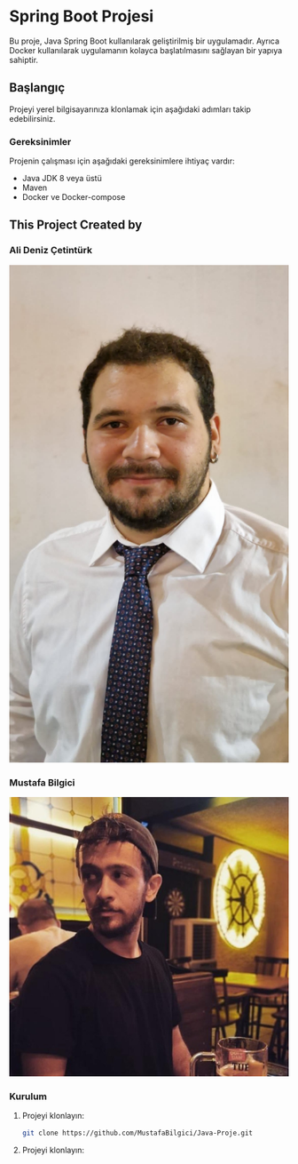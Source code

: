 # Spring Boot Projesi

Bu proje, Java Spring Boot kullanılarak geliştirilmiş bir uygulamadır. Ayrıca Docker kullanılarak uygulamanın kolayca başlatılmasını sağlayan bir yapıya sahiptir.

## Başlangıç

Projeyi yerel bilgisayarınıza klonlamak için aşağıdaki adımları takip edebilirsiniz.

### Gereksinimler

Projenin çalışması için aşağıdaki gereksinimlere ihtiyaç vardır:

- Java JDK 8 veya üstü
- Maven
- Docker ve Docker-compose

## This Project Created by
### Ali Deniz Çetintürk
![Ali Deniz Çetintürk](1.jpeg?raw=true)
### Mustafa Bilgici
![Mustafa Bilgici](2.jpeg?raw=true)
### Kurulum

1. Projeyi klonlayın:
   ```bash
   git clone https://github.com/MustafaBilgici/Java-Proje.git
   ```

1. Projeyi klonlayın:
   ```docker-compose up komutunu çalıştır
   ```
